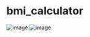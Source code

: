 # bmi_calculator

![image](https://github.com/user-attachments/assets/3d926398-2a54-4e5f-93d9-2339e4bcf2fd) ![image](https://github.com/user-attachments/assets/f5a478de-9e8e-4894-b6cd-78f410190c1f)


